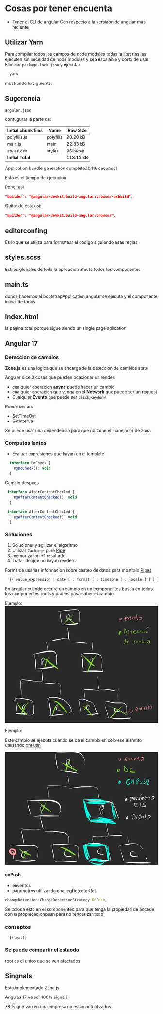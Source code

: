 # Cosas por tener encuenta

- Tener el CLI de angular Con respecto a la versiaon de angular mas reciente

## Utilizar Yarn

Para compilar todos los campos de node modules todas la librerias  las ejecuten sin neceidad de node modules y sea escalable y corto de usar
Eliminar ``package-lock.json``
y ejecutar:

```bash
  yarn
```

mostrando lo siguiente:

## Sugerencia

``angular.json``  

confugurar la parte de:

| Initial chunk files | Name     | Raw Size |
|-----------------------|----------|----------|
| polyfills.js          | polyfills| 90.20 kB |
| main.js               | main     | 22.83 kB |
| styles.css            | styles   | 96 bytes |
| **Initial Total**     |          | **113.12 kB** |

Application bundle generation complete.[0.116 seconds]

Esto es el tiempo de ejecucion

Poner asi

```json
"builder": "@angular-devkit/build-angular:browser-esbuild",
```

Quitar de esta asi:

```json
"builder": "@angular-devkit/build-angular:browser",
```

## editorconfing

Es lo que se utiliza para formatear el codigo siguiendo esas reglas

## styles.scss

Estilos globales de toda la aplicacion afecta todos los componentes

## main.ts

donde hacemos el bootstrapApplication angular se ejecuta y el componente inicial de todos

## Index.html

la pagina total porque sigue siendo un single page aplication

## Angular 17

### Deteccion  de cambios

**Zone.js** es una logica que se encarga de la deteccion de cambios
state

Angular dice 3 cosas que pueden ocacionar un render:

- cualquier operacion **async** puede hacer un cambio
- cualquier operacion que venga en el **Network** que puede ser un request
- Cualquier **Evento** que puede ser ``click``,``Keydonw``

Puede ser un:

- SetTimeOut
- SetInterval

Se puede usar una dependencia para que no tome el manejador de zona

### Computos lentos

- Evaluar expresiones que hayan en el templete

```js Cambio
  interface DoCheck {
    ngDoCheck(): void
  }
```

Cambio despues

```js Cambio
 interface AfterContentChecked {
    ngAfterContentChecked(): void
  } 
```

```js Cambio
 interface AfterContentChecked {
    ngAfterContentChecked(): void
  } 
```

### Soluciones

1. Solucionar y agilizar el algoritmo
2. Utilizar ``Caching``- pure [Pipe](https://v17.angular.io/guide/pipes-overview)
3. memorization +1 resultado
4. Tratar de que no hayan renders


Forma de usarlas informacion sobre casteo de datos para mostralo
[Pipes](https://v17.angular.io/guide/pipes-overview)

``` js
  {{ value_expression | date [ : format [ : timezone [ : locale ] ] ] }}
```

En angular cuando occure un cambio en un componentes busca en todos los componentes roots y padres pasa saber el cambio

Ejemplo:
![Detecccion_de_cambios](DC.png "Deteccion de cambios sin onPush")

Ejemplo:

Este cambio se ejecuta cuando se da el cambio en solo ese elemnto utilizando [onPush](https://angular.dev/best-practices/skipping-subtrees#using-onpush)

![Deteccion de cambios con onPush](DC_onPush.png)

#### onPush

- enventos
- parametros
utilizando chanegDetectorRet

```js
changeDetection:ChangeDetectionStrategy.OnPush,
```

Se coloca esto en el componentec para que tenga la propiedad de accede con la propiedad onpush para no renderizar todo

### conseptos

```js
  [(text)]
```

### Se puede compartir el estaodo

root es el unico que se ven afectados

## Singnals

Esta implementado Zone.js

Angulas 17  va ser 100%  signals

78 % que van en una empresa no estan actualizados


